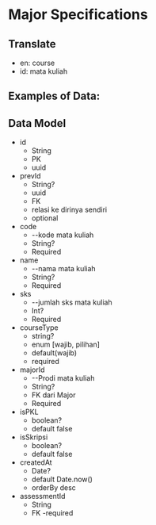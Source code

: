 # Major Specifications

## Translate

- en: course
- id: mata kuliah

## Examples of Data:

## Data Model

- id
  - String
  - PK
  - uuid
- prevId
  - String?
  - uuid
  - FK
  - relasi ke dirinya sendiri
  - optional
- code
  - --kode mata kuliah
  - String?
  - Required
- name
  - --nama mata kuliah
  - String?
  - Required
- sks
  - --jumlah sks mata kuliah
  - Int?
  - Required
- courseType
  - string?
  - enum [wajib, pilihan]
  - default(wajib)
  - required
- majorId
  - --Prodi mata kuliah
  - String?
  - FK dari Major
  - Required
- isPKL
  - boolean?
  - default false
- isSkripsi
  - boolean?
  - default false
- createdAt
  - Date?
  - default Date.now()
  - orderBy desc
- assessmentId
  - String
  - FK
  -required
  <!-- - assesmentType:
  - REGULAR
  - Komponen nilai:
    - Presensi: 10%
    - Tugas Mandiri: 20%
    - Tugas Kelompok: 10%
    - UTS: 25%
    - UAS: 35%
  - CASE METHOD
  - Komponen nilai:
    - Presensi: 10%
    - Tugas Mandiri: 35%
    - Tugas Kelompok: 15%
    - UTS: 20%
    - UAS: 20% -->
